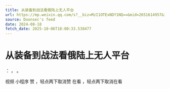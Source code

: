 ```yaml
---
title: 从装备到战法看俄陆上无人平台
url: https://mp.weixin.qq.com/s?__biz=MzI1OTExNDY1NQ==&mid=2651614957&idx=1&sn=c23e732906404fceaf7b95cff24fdea5
source: Doonsec's feed
date: 2024-08-18
fetch_date: 2025-10-06T18:00:33.538477
---
```


# 从装备到战法看俄陆上无人平台

：
，
。

视频
小程序
赞
，轻点两下取消赞
在看
，轻点两下取消在看